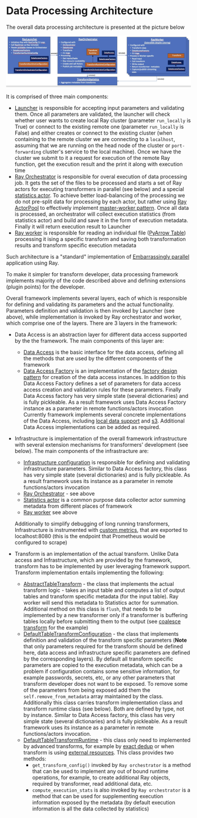# Data Processing Architecture

The overall data processing architecture is presented at the picture below

![Processing Architecture](processing-architecture.jpg)

It is comprised of three main components:

* [Launcher](../src/data_processing/ray/transform_launcher.py) is responsible for accepting input parameters 
  and validating them. Once all parameters are validated, the launcher will check whether user wants to create
  local Ray cluster (parameter `run_locally` is True) or connect to the existing remote one 
  (parameter `run_locally` is False) and either creates or connect to the existing cluster (when containing to the 
   remote cluster we are connecting to a `localhost`, assuming that we are running on the head node of the cluster
   or `port-forwarding` cluster's service to the local machine). Once we have the cluster we submit to it a request
   for execution of the remote Ray function, get the execution result and the print it along with execution time
* [Ray Orchestrator](../src/data_processing/ray/transform_orchestrator.py) is responsible for overal execution of
  data processing job. It gets the set of the files to be processed and starts a set of Ray actors for executing 
  transformers in parallel (see below) and a special [statistics actor](../src/data_processing/ray/transform_statistics.py).
  To achieve better load-balancing of the processing we do not pre-split data for processing by each actor, but
  rather using [Ray ActorPool](https://docs.ray.io/en/latest/ray-core/api/doc/ray.util.ActorPool.html) to 
  effectively implement [master-worker pattern](https://tecadmin.net/what-is-a-master-worker-model/). Once all
  data is processed, an orchestrator will collect execution statistics (from statistics actor) and build and save
  it in the form of execution metadata. Finally it will return execution result to Launcher
* [Ray worker](../src/data_processing/ray/transform_table_processor.py) is responsible for reading an individual
  file ([PyArrow Table](https://levelup.gitconnected.com/deep-dive-into-pyarrow-understanding-its-features-and-benefits-2cce8b1466c8))
  processing it ising a specific transform and saving both transformation results and transform specific execution
  metadata

Such architecture is a "standard" implementation of [Embarrassingly parallel](https://en.wikipedia.org/wiki/Embarrassingly_parallel)
application using Ray. 

To make it simpler for transform developer, data processing framework implements majority of 
the code described above and defining extensions (plugin points) for the developer. 

Overall framework implements several layers, each of which is responsible for defining and validating its parameters and 
the actual functionality. Parameters definition and validation is then invoked by Launcher (see above), while implementation 
is invoked by Ray orchestrator and worker, which comprise one of the layers. There are 3 layers in the framework:

* Data Access is an abstraction layer for different data access supported by the the framework. The main components
  of this layer are:
  * [Data Access](../src/data_processing/data_access/data_access.py) is the basic interface for the data access, 
    defining all the methods that are used by the different components of the framework
  * [Data Access Factory](../src/data_processing/data_access/data_access_factory.py) is an implementation of the 
    [factory design pattern](https://www.pentalog.com/blog/design-patterns/factory-method-design-pattern/) for creation
    of the data access instances. In addition to this Data Access Factory defines a set of parameters for data access
    access creation and validation rules for these parameters. Finally Data Access factory has very simple state 
    (several dictionaries) and is fully pickleable. As a result framework uses Data Access Factory instance as a 
    parameter in remote functions/actors invocation
  Currently framework implements several concrete implementations of the Data Access, including 
  [local data support](../src/data_processing/data_access/data_access_local.py) and 
  [s3](../src/data_processing/data_access/data_access_s3.py). Additional Data Access implementations can be added as required.
* Infrastructure is implementation of the overall framework infrastructure with several extension mechanisms 
  for transformers' development (see below). The main components of the infrastracture are:
  * [Infrastructure configuration](../src/data_processing/ray/transform_orchestrator_configuration.py) is responsible 
    for defining and validating infrastructure parameters. Similar to Data Access factory, this class has very simple state
    (several dictionaries) and is fully pickleable. As a result framework uses its instance as a
    parameter in remote functions/actors invocation
  * [Ray Orchestrator](../src/data_processing/ray/transform_orchestrator.py) - see above
  * [Statistics actor](../src/data_processing/ray/transform_statistics.py) is a common purpose data collector actor
    summing metadata from different places of framework
  * [Ray worker](../src/data_processing/ray/transform_table_processor.py) see above
  
  Additionally to simplify debugging of long running transformers, Infrastructure is instrumented with 
  [custom metrics](https://docs.ray.io/en/latest/ray-observability/user-guides/add-app-metrics.html), that are
  exported to localhost:8080 (this is the endpoint that Prometheus would be configured to scrape)
* Transform is an implementation of the actual transform. Unlike Data access and Infrastructure, which are provided 
  by the framework, transform has to be implemented by user leveraging framework support. Transform implementation 
  entails implementing the following:
  * [AbstractTableTransform](../src/data_processing/transform/table_transform.py) - the class that implements the actual
    transform logic - takes an input table and computes a list of output tables and transform specific metadata 
    (for the input table). Ray worker will send this metadata to Statistics actor for summation. Additional method
    on this class is `flush`, that needs to be implemented by a new transformer only if a transformer is buffering 
    tables locally before submitting them to the output (see [coalesce transform](../../transforms/universal/coalesce)
    for the example)
  * [DefaultTableTransformConfiguration](../src/data_processing/ray/transform_runtime.py) - the class that implements 
    definition and validation of the transform specific parameters (**Note** that only parameters required for the 
    transform should be defined here, data access and infrastructure specific parameters are defined by the corresponding
    layers). By default all transform specific parameters are copied to the execution metadata, which can be a problem
    if configuration contains some sensitive information, for example passwords, secrets, etc, or any other parameters
    that transform developer does not want to be exposed. To remove some of the parameters from being exposed add them
    the `self.remove_from_metadata` array maintained by the class.
    Additionally this class carries transform implementation class and transform runtime class (see below). Both
    are defined by type, not by instance.
    Similar to Data Access factory, this class has very simple state (several dictionaries) and is fully 
    pickleable. As a result framework uses its instance as a parameter in remote functions/actors invocation.
  * [DefaultTableTransformRuntime](../src/data_processing/ray/transform_runtime.py) - this class only need to 
    implemented by advanced transforms, for example by [exact dedup](advanced-transform-tutorial.md) or when 
    transform is using [external resources](transform-external-resources.md). This class provides two methods:
    * `get_transform_config()` invoked by `Ray orchestrator` is a method that can be used to implement any out 
      of bound runtime operations, for example, to create additional Ray objects, required by transformer, 
      read additional data, etc.
    * `compute_execution_stats` is also invoked by `Ray orchestrator` is a method that can be used for 
      supplementing execution information exposed by the metadata (by default execution information is all the 
      data collected by statistics)

